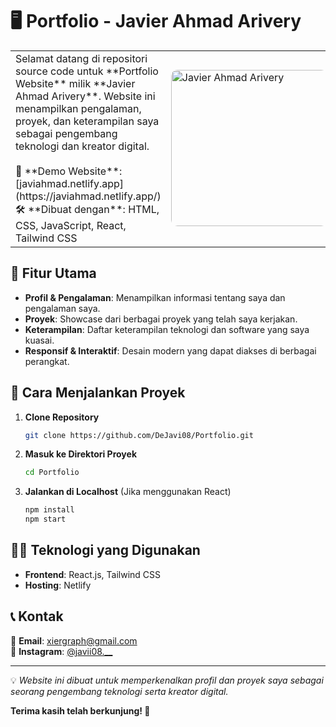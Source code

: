 # 🖥️ Portfolio - Javier Ahmad Arivery  

<table>
  <tr>
    <td>
      Selamat datang di repositori source code untuk **Portfolio Website** milik **Javier Ahmad Arivery**.  
      Website ini menampilkan pengalaman, proyek, dan keterampilan saya sebagai pengembang teknologi dan kreator digital.  
      <br><br>
      🚀 **Demo Website**: [javiahmad.netlify.app](https://javiahmad.netlify.app/)  <br>
      🛠 **Dibuat dengan**: HTML, CSS, JavaScript, React, Tailwind CSS  
    </td>
    <td>
      <img src="https://javiahmad.netlify.app/assets/img/hero.jpg" alt="Javier Ahmad Arivery" width="250" style="border-radius: 10px;">
    </td>
  </tr>
</table>

## 🎯 Fitur Utama  

- **Profil & Pengalaman**: Menampilkan informasi tentang saya dan pengalaman saya.  
- **Proyek**: Showcase dari berbagai proyek yang telah saya kerjakan.  
- **Keterampilan**: Daftar keterampilan teknologi dan software yang saya kuasai.  
- **Responsif & Interaktif**: Desain modern yang dapat diakses di berbagai perangkat.  

## 🚀 Cara Menjalankan Proyek  

1. **Clone Repository**  
   ```bash
   git clone https://github.com/DeJavi08/Portfolio.git
   ```
2. **Masuk ke Direktori Proyek**  
   ```bash
   cd Portfolio
   ```
3. **Jalankan di Localhost** (Jika menggunakan React)  
   ```bash
   npm install
   npm start
   ```

## 👨‍💻 Teknologi yang Digunakan  

- **Frontend**: React.js, Tailwind CSS  
- **Hosting**: Netlify  

## 📞 Kontak  

📩 **Email**: [xiergraph@gmail.com](mailto:xiergraph@gmail.com)  
📸 **Instagram**: [@javii08.__](https://www.instagram.com/javii08.__/)  

---

💡 *Website ini dibuat untuk memperkenalkan profil dan proyek saya sebagai seorang pengembang teknologi serta kreator digital.*  

**Terima kasih telah berkunjung! 🚀**
